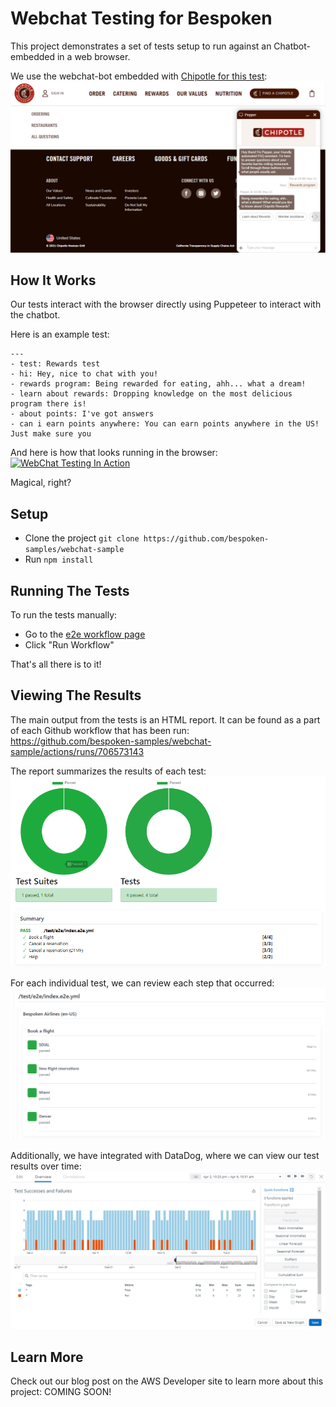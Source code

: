 # Webchat Testing for Bespoken
This project demonstrates a set of tests setup to run against an Chatbot-embedded in a web browser.

We use the webchat-bot embedded with [Chipotle for this test](https://www.chipotle.com/contact-us):  
![docs/Chipotle.png](docs/Chipotle.png)

## How It Works
Our tests interact with the browser directly using Puppeteer to interact with the chatbot.

Here is an example test:
```
---
- test: Rewards test
- hi: Hey, nice to chat with you!
- rewards program: Being rewarded for eating, ahh... what a dream!
- learn about rewards: Dropping knowledge on the most delicious program there is!
- about points: I've got answers
- can i earn points anywhere: You can earn points anywhere in the US! Just make sure you
```

And here is how that looks running in the browser:
[![WebChat Testing In Action](docs/ChipotleWebChatTest.gif)](https://youtu.be/mgUPUwepYAw)

Magical, right?

## Setup
* Clone the project `git clone https://github.com/bespoken-samples/webchat-sample`
* Run `npm install`

## Running The Tests
To run the tests manually:
* Go to the [e2e workflow page](https://github.com/bespoken-samples/webchat-samples/actions/workflows/test.yml)
* Click "Run Workflow"

That's all there is to it!

## Viewing The Results
The main output from the tests is an HTML report. It can be found as a part of each Github workflow that has been run:  
https://github.com/bespoken-samples/webchat-sample/actions/runs/706573143

The report summarizes the results of each test:
![docs/TestResultsSummary.png](docs/TestResultsSummary.png)
 
For each individual test, we can review each step that occurred:
![docs/TestResultsDetail.png](docs/TestResultsDetail.png)

Additionally, we have integrated with DataDog, where we can view our test results over time:  
![docs/DataDog.png](docs/DataDog.png)

## Learn More
Check out our blog post on the AWS Developer site to learn more about this project:
COMING SOON!
